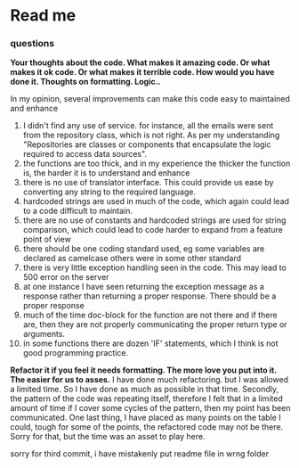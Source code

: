 # Read me

### questions

**Your thoughts about the code. What makes it amazing code. Or what makes it ok code. Or what makes it terrible code. How would you have done it. Thoughts on formatting. Logic..**

In my opinion, several improvements can make this code easy to maintained and enhance

1. I didn't find any use of service. for instance, all the emails were sent from the repository class, which is not right. As per my understanding "Repositories are classes or components that encapsulate the logic required to access data sources". 
2. the functions are too thick, and in my experience the thicker the function is, the harder it is to understand and enhance
3. there is no use of translator interface. This could provide us ease by converting any string to the required language. 
4. hardcoded strings are used in much of the code, which again could lead to a code difficult to maintain. 
5. there are no use of constants and hardcoded strings are used for string comparison, which could lead to code harder to expand from a feature point of view
6. there should be one coding standard used, eg some variables are declared as camelcase others were in some other standard
7. there is very little exception handling seen in the code. This may lead to 500 error on the server
8. at one instance I have seen returning the exception message as a response rather than returning a proper response. There should be a proper response
9. much of the time doc-block for the function are not there and if there are, then they are not properly communicating the proper return type or arguments.
10. in some functions there are dozen 'IF' statements, which I think is not good programming practice. 

**Refactor it if you feel it needs formatting. The more love you put into it. The easier for us to asses.** 
I have done much refactoring. but I was allowed a limited time. So I have done as much as possible in that time. Secondly, the pattern of the code was repeating itself, therefore I felt that in a limited amount of time if I cover some cycles of the pattern, then my point has been communicated. One last thing, I have placed as many points on the table I could, tough for some of the points, the refactored code may not be there. Sorry for that, but the time was an asset to play here.

sorry for third commit, i have mistakenly put readme file in wrng folder